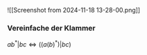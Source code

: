 ![[Screenshot from 2024-11-18 13-28-00.png]]

### Vereinfache der Klammer 
$ab^{*} | bc \Leftrightarrow ((a(b)^{*})|bc)$

